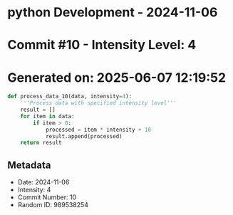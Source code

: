 ﻿# python Development - 2024-11-06
# Commit #10 - Intensity Level: 4
# Generated on: 2025-06-07 12:19:52
```python
def process_data_10(data, intensity=4):
    '''Process data with specified intensity level'''
    result = []
    for item in data:
        if item > 0:
            processed = item * intensity + 10
            result.append(processed)
    return result
```
## Metadata
- Date: 2024-11-06
- Intensity: 4
- Commit Number: 10
- Random ID: 989538254
